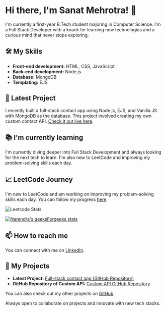 # Hi there, I'm Sanat Mehrotra! 👋

I'm currently a first-year B.Tech student majoring in Computer Science. I'm a Full Stack Developer with a knack for learning new technologies and a curious mind that never stops exploring.

## 🛠️ My Skills

- **Front-end development:** HTML, CSS, JavaScript
- **Back-end development:** Node.js
- **Database:** MongoDB
- **Templating:** EJS

## 🎯 Latest Project

I recently built a full-stack contact app using Node.js, EJS, and Vanilla JS with MongoDB as the database. This project involved creating my own custom contact API. [Check it out live here](<https://my-contact.azurewebsites.net/>).

## 📚 I'm currently learning

I'm currently diving deeper into Full Stack Development and always looking for the next tech to learn. I'm also new to LeetCode and improving my problem-solving skills each day.

## 📈 LeetCode Journey

I'm new to LeetCode and am working on improving my problem-solving skills each day. You can follow my progress [here](<https://leetcode.com/mehrotrasanat2006/>).

![Leetcode Stats](https://leetcard.jacoblin.cool/mehrotrasanat2006)

[![Narendra's geeksForgeeks stats](https://geeks-for-geeks-stats-api.vercel.app/?userName=mehrotrasrnz9)](https://www.geeksforgeeks.org/user/mehrotrasrnz9/)

## 📫 How to reach me

You can connect with me on [LinkedIn](<https://www.linkedin.com/in/sanat-mehrotra-4aa6442a6/>).

## 📂 My Projects

- **Latest Project:** [Full-stack contact app (GitHub Repository)](<https://github.com/sanatmehrotra/Contact-App>)
- **GitHub Repository of Custom API:** [Custom API GitHub Repository](<https://github.com/sanatmehrotra/mycontacts-Backend>)

You can also check out my other projects on [GitHub](<https://github.com/sanatmehrotra>).

Always open to collaborate on projects and innovate with new tech stacks.
